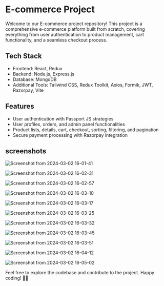 # E-commerce Project

Welcome to our E-commerce project repository! This project is a comprehensive e-commerce platform built from scratch, covering everything from user authentication to product management, cart functionality, and a seamless checkout process.

## Tech Stack

- Frontend: React, Redux
- Backend: Node.js, Express.js
- Database: MongoDB
- Additional Tools: Tailwind CSS, Redux Toolkit, Axios, Formik, JWT, Razorpay, Vite

## Features

- User authentication with Passport JS strategies
- User profiles, orders, and admin panel functionalities
- Product lists, details, cart, checkout, sorting, filtering, and pagination
- Secure payment processing with Razorpay integration



## screenshots
![Screenshot from 2024-03-02 16-01-41](https://github.com/PratikHGhadge/Prime-delivery-Ecommerce-web-app/assets/93422248/c773c1c7-3b06-4ef1-8545-a7839f4a64df)

![Screenshot from 2024-03-02 16-02-31](https://github.com/PratikHGhadge/Prime-delivery-Ecommerce-web-app/assets/93422248/d06e101e-9d72-44e7-aa0c-13bf20ac2275)

![Screenshot from 2024-03-02 16-02-57](https://github.com/PratikHGhadge/Prime-delivery-Ecommerce-web-app/assets/93422248/14e81fd8-6c19-4244-9b28-e014d162917d)

![Screenshot from 2024-03-02 16-03-10](https://github.com/PratikHGhadge/Prime-delivery-Ecommerce-web-app/assets/93422248/54246f81-9226-4df0-8be1-732f73091b83)

![Screenshot from 2024-03-02 16-03-17](https://github.com/PratikHGhadge/Prime-delivery-Ecommerce-web-app/assets/93422248/5a79ea4a-3317-4d78-a70e-b862095b563a)

![Screenshot from 2024-03-02 16-03-25](https://github.com/PratikHGhadge/Prime-delivery-Ecommerce-web-app/assets/93422248/67eef4f4-6e4d-4db6-8ff3-9a0bfdece5c0)

![Screenshot from 2024-03-02 16-03-32](https://github.com/PratikHGhadge/Prime-delivery-Ecommerce-web-app/assets/93422248/efdb43ee-f6de-4286-99f0-da757bf32841)

![Screenshot from 2024-03-02 16-03-45](https://github.com/PratikHGhadge/Prime-delivery-Ecommerce-web-app/assets/93422248/9d0e506e-b4f7-4a52-a1f8-d67de73f3f1d)

![Screenshot from 2024-03-02 16-03-51](https://github.com/PratikHGhadge/Prime-delivery-Ecommerce-web-app/assets/93422248/46566aa2-b044-4a43-a655-3b93274cc622)

![Screenshot from 2024-03-02 16-04-12](https://github.com/PratikHGhadge/Prime-delivery-Ecommerce-web-app/assets/93422248/7090c01a-65d7-4496-9a30-cc1f6f9df6c0)

![Screenshot from 2024-03-02 16-05-02](https://github.com/PratikHGhadge/Prime-delivery-Ecommerce-web-app/assets/93422248/a2ad3d0e-9bdc-4cc1-9d1c-ae6311323aa2)

Feel free to explore the codebase and contribute to the project. Happy coding! 🚀🛒
